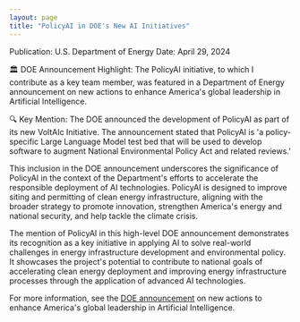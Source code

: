 ```yaml
---
layout: page
title: "PolicyAI in DOE's New AI Initiatives"
---
```


Publication: U.S. Department of Energy
Date: April 29, 2024

🏛️ DOE Announcement Highlight: The PolicyAI initiative, to which I contribute as a key team member, was featured in a Department of Energy announcement on new actions to enhance America's global leadership in Artificial Intelligence.

🔍 Key Mention: The DOE announced the development of PolicyAI as part of its new VoltAIc Initiative. The announcement stated that PolicyAI is 'a policy-specific Large Language Model test bed that will be used to develop software to augment National Environmental Policy Act and related reviews.'

This inclusion in the DOE announcement underscores the significance of PolicyAI in the context of the Department's efforts to accelerate the responsible deployment of AI technologies. PolicyAI is designed to improve siting and permitting of clean energy infrastructure, aligning with the broader strategy to promote innovation, strengthen America's energy and national security, and help tackle the climate crisis.

The mention of PolicyAI in this high-level DOE announcement demonstrates its recognition as a key initiative in applying AI to solve real-world challenges in energy infrastructure development and environmental policy. It showcases the project's potential to contribute to national goals of accelerating clean energy deployment and improving energy infrastructure processes through the application of advanced AI technologies.

For more information, see the [DOE announcement](https://www.energy.gov/articles/doe-announces-new-actions-enhance-americas-global-leadership-artificial-intelligence) on new actions to enhance America's global leadership in Artificial Intelligence.
